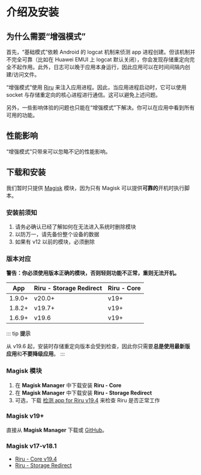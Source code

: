 # 介绍及安装

## 为什么需要“增强模式”

首先，“基础模式”依赖 Android 的 logcat 机制来侦测 app 进程创建。但该机制并不完全可靠（比如在 Huawei EMUI 上 logcat 默认关闭），你会发现存储重定向完全不起作用。此外，日志可以晚于应用本身运行，因此应用可以在时间间隔内创建/访问文件。

“增强模式”使用 [Riru](https://github.com/RikkaApps/Riru) 来注入应用进程。因此，当应用进程启动时，它可以使用 socket 与存储重定向的核心进程进行通信。这可以避免上述问题。

另外，一些影响体验的问题也只能在“增强模式”下解决。你可以在应用中看到所有可用的功能。

## 性能影响

“增强模式”只带来可以忽略不记的性能影响。

## 下载和安装

我们暂时只提供 [Magisk](https://github.com/topjohnwu/Magisk) 模块，因为只有 Magisk 可以提供**可靠的**开机时执行脚本。

### 安装前须知

1. 请务必确认已经了解如何在无法进入系统时删除模块
2. 以防万一，请先备份整个设备的数据
3. 如果有 v12 以前的模块，必须删除

### 版本对应

**警告：你必须使用版本正确的模块，否则轻则功能不正常，重则无法开机。**

| App    | Riru - Storage Redirect | Riru - Core |
|--------|-------------------------|-------------|
| 1.9.0+ | v20.0+                  | v19+        |
| 1.8.2+ | v19.7+                  | v19+        |
| 1.6.9+ | v19.6                   | v19+        |

::: tip
**提示**

从 v19.6 起，安装时存储重定向版本会受到检查，因此你只需要**总是使用最新版应用**和**不要降级应用**。
:::

### Magisk 模块

1. 在 **Magisk Manager** 中下载安装 **Riru - Core**
2. 在 **Magisk Manager** 中下载安装 **Riru - Storage Redirect**
3. 可选，下载 [检测 app for Riru v19.4](https://github.com/RikkaApps/Riru/releases/download/v19.4/app-release.apk) 来检查 Riru 是否正常工作

### Magisk v19+

直接从 **Magisk Manager** 下载或 [GitHub](https://github.com/RikkaApps/StorageRedirect-assets/releases/tag/assets)。

### Magisk v17-v18.1

* [Riru - Core v19.4](https://github.com/RikkaApps/Riru/releases/download/v19.4/magisk-v17-riru-core-v19.4.zip)
* [Riru - Storage Redirect](https://github.com/RikkaApps/StorageRedirect-assets/releases/tag/assets)